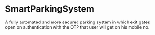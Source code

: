 # SmartParkingSystem
A fully automated and more secured parking system in which exit gates open on authentication with the OTP that user will get on his mobile no.
